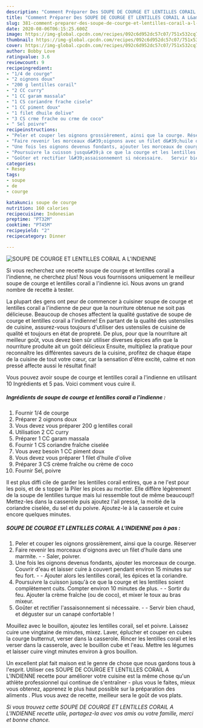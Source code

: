 ```yaml
---
description: "Comment Préparer Des SOUPE DE COURGE ET LENTILLES CORAIL A L&amp;#39;INDIENNE"
title: "Comment Préparer Des SOUPE DE COURGE ET LENTILLES CORAIL A L&amp;#39;INDIENNE"
slug: 381-comment-preparer-des-soupe-de-courge-et-lentilles-corail-a-l-and-39-indienne
date: 2020-08-06T06:15:25.600Z
image: https://img-global.cpcdn.com/recipes/092c6d952dc57c07/751x532cq70/soupe-de-courge-et-lentilles-corail-a-lindienne-photo-principale-de-la-recette.jpg
thumbnail: https://img-global.cpcdn.com/recipes/092c6d952dc57c07/751x532cq70/soupe-de-courge-et-lentilles-corail-a-lindienne-photo-principale-de-la-recette.jpg
cover: https://img-global.cpcdn.com/recipes/092c6d952dc57c07/751x532cq70/soupe-de-courge-et-lentilles-corail-a-lindienne-photo-principale-de-la-recette.jpg
author: Bobby Love
ratingvalue: 3.6
reviewcount: 9
recipeingredient:
- "1/4 de courge"
- "2 oignons doux"
- "200 g lentilles corail"
- "2 CC curry"
- "1 CC garam massala"
- "1 CS coriandre frache cisele"
- "1 CC piment doux"
- "1 filet dhuile dolive"
- "3 CS crme frache ou crme de coco"
- " Sel poivre"
recipeinstructions:
- "Peler et couper les oignons grossièrement, ainsi que la courge. Réserver"
- "Faire revenir les morceaux d&#39;oignons avec un filet d&#39;huile dans une marmite.  Saler, poivrer."
- "Une fois les oignons devenus fondants, ajouter les morceaux de courge. Couvrir d&#39;eau et laisser cuire à couvert pendant environ 15 minutes sur feu fort.  Ajouter alors les lentilles corail, les épices et la coriandre."
- "Poursuivre la cuisson jusqu&#39;à ce que la courge et les lentilles soient complètement cuits. Compter environ 10 minutes de plus.  Sortir du feu. Ajouter la crème fraîche (ou de coco), et mixer le toux au bras mixeur."
- "Goûter et rectifier l&#39;assaisonnement si nécessaire.   Servir bien chaud, et déguster sur un canapé confortable !"
categories:
- Resep
tags:
- soupe
- de
- courge

katakunci: soupe de courge 
nutrition: 160 calories
recipecuisine: Indonesian
preptime: "PT32M"
cooktime: "PT45M"
recipeyield: "2"
recipecategory: Dinner

---
```



![SOUPE DE COURGE ET LENTILLES CORAIL A L&#39;INDIENNE](https://img-global.cpcdn.com/recipes/092c6d952dc57c07/751x532cq70/soupe-de-courge-et-lentilles-corail-a-lindienne-photo-principale-de-la-recette.jpg)

Si vous recherchez une recette soupe de courge et lentilles corail a l&#39;indienne, ne cherchez plus! Nous vous fournissons uniquement le meilleur soupe de courge et lentilles corail a l&#39;indienne ici. Nous avons un grand nombre de recette à tester.

La plupart des gens ont peur de commencer à cuisiner soupe de courge et lentilles corail a l&#39;indienne de peur que la nourriture obtenue ne soit pas délicieuse. Beaucoup de choses affectent la qualité gustative de soupe de courge et lentilles corail a l&#39;indienne! En partant de la qualité des ustensiles de cuisine, assurez-vous toujours d'utiliser des ustensiles de cuisine de qualité et toujours en état de propreté. De plus, pour que la nourriture ait meilleur goût, vous devez bien sûr utiliser diverses épices afin que la nourriture produite ait un goût délicieux Ensuite, multipliez la pratique pour reconnaître les différentes saveurs de la cuisine, profitez de chaque étape de la cuisine de tout votre cœur, car la sensation d'être excité, calme et non pressé affecte aussi le résultat final!

<!--inarticleads1-->

Vous pouvez avoir soupe de courge et lentilles corail a l&#39;indienne en utilisant 10 Ingrédients et 5 pas. Voici comment vous cuire il.

##### Ingrédients de soupe de courge et lentilles corail a l&#39;indienne :

1. Fournir 1/4 de courge
1. Préparer 2 oignons doux
1. Vous devez vous préparer 200 g lentilles corail
1. Utilisation 2 CC curry
1. Préparer 1 CC garam massala
1. Fournir 1 CS coriandre fraîche ciselée
1. Vous avez besoin 1 CC piment doux
1. Vous devez vous préparer 1 filet d&#39;huile d&#39;olive
1. Préparer 3 CS crème fraîche ou crème de coco
1. Fournir  Sel, poivre


Il est plus diffi cile de garder les lentilles corail entires, que a ne l&#39;est pour les pois, et de s topper la Piler les pices au mortier. Elle diffère légèrement de la soupe de lentilles turque mais lui ressemble tout de même beaucoup!! Mettez-les dans la casserole puis ajoutez l&#39;ail pressé, la moitié de la coriandre ciselée, du sel et du poivre. Ajoutez-le à la casserole et cuire encore quelques minutes. 

<!--inarticleads2-->

##### SOUPE DE COURGE ET LENTILLES CORAIL A L&#39;INDIENNE pas à pas :

1. Peler et couper les oignons grossièrement, ainsi que la courge. Réserver
1. Faire revenir les morceaux d&#39;oignons avec un filet d&#39;huile dans une marmite. -  - Saler, poivrer.
1. Une fois les oignons devenus fondants, ajouter les morceaux de courge. Couvrir d&#39;eau et laisser cuire à couvert pendant environ 15 minutes sur feu fort. -  - Ajouter alors les lentilles corail, les épices et la coriandre.
1. Poursuivre la cuisson jusqu&#39;à ce que la courge et les lentilles soient complètement cuits. Compter environ 10 minutes de plus. -  - Sortir du feu. Ajouter la crème fraîche (ou de coco), et mixer le toux au bras mixeur.
1. Goûter et rectifier l&#39;assaisonnement si nécessaire.  -  - Servir bien chaud, et déguster sur un canapé confortable !


Mouillez avec le bouillon, ajoutez les lentilles corail, sel et poivre. Laissez cuire une vingtaine de minutes, mixez. Laver, éplucher et couper en cubes la courge butternut, verser dans la casserole. Rincer les lentilles corail et les verser dans la casserole, avec le bouillon cube et l&#39;eau. Mettre les légumes et laisser cuire vingt minutes environ à gros bouillon. 

<!--inarticleads1-->

<p>
Un excellent plat fait maison est le genre de chose que nous gardons tous à l'esprit. Utiliser ces SOUPE DE COURGE ET LENTILLES CORAIL A L&#39;INDIENNE recette pour améliorer votre cuisine est la même chose qu'un athlète professionnel qui continue de s'entraîner - plus vous le faites, mieux vous obtenez, apprenez le plus haut possible sur la préparation des aliments . Plus vous avez de recette, meilleur sera le goût de vos plats.
</p>

<p>
<i>Si vous trouvez cette SOUPE DE COURGE ET LENTILLES CORAIL A L&#39;INDIENNE recette utile, partagez-la avec vos amis ou votre famille, merci et bonne chance.</i>
</p>
